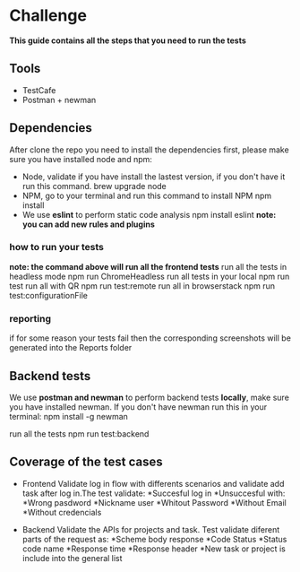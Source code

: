 # Challenge

**This guide contains all the steps that you need to run the tests**

## Tools

- TestCafe
- Postman + newman

## Dependencies

After clone the repo you need to install the dependencies first, please make sure you have installed node and npm:

- Node, validate if you have install the lastest version, if you don't have it run this command.
  brew upgrade node
- NPM, go to your terminal and run this command to install NPM
  npm install
- We use **eslint** to perform static code analysis
  npm install eslint
  **note: you can add new rules and plugins**

### how to run your tests

**note: the command above will run all the frontend tests**
run all the tests in headless mode
npm run ChromeHeadless
run all tests in your local
npm run test
run all with QR
npm run test:remote
run all in browserstack
npm run test:configurationFile

### reporting

if for some reason your tests fail then the corresponding screenshots will be generated into the Reports folder

## Backend tests

We use **postman and newman** to perform backend tests **locally**, make sure you have installed newman.
If you don't have newman run this in your terminal:
npm install -g newman

run all the tests
npm run test:backend

## Coverage of the test cases

- Frontend
  Validate log in flow with differents scenarios and validate add task after log in.The test validate:
  *Succesful log in
  *Unsuccesful with:
  *Wrong pasdword
  *Nickname user
  *Whitout Password
  *Without Email
  \*Without credencials

- Backend
  Validate the APIs for projects and task. Test validate diferent parts of the request as:
  *Scheme body response
  *Code Status
  *Status code name
  *Response time
  *Response header
  *New task or project is include into the general list
